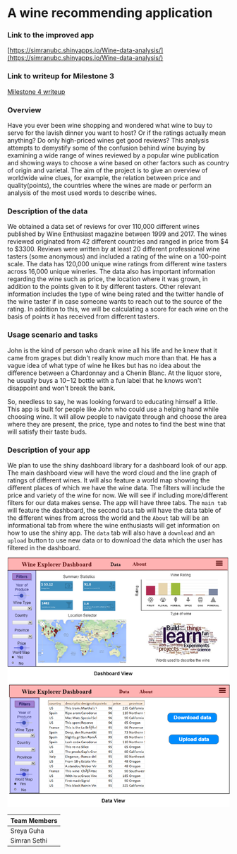 # A wine recommending application

### Link to the improved app

[https://simranubc.shinyapps.io/Wine-data-analysis/](https://simranubc.shinyapps.io/Wine-data-analysis/)

### Link to writeup for Milestone 3

[Milestone 4 writeup](https://github.com/UBC-MDS/DSCI-532-wine-data/blob/master/milestone4.md)

### Overview

Have you ever been wine shopping and wondered what wine to buy to serve for the lavish dinner you want to host? Or if the ratings actually mean anything? Do only high-priced wines get good reviews? This analysis attempts to demystify some of the confusion behind wine buying by examining a wide range of wines reviewed by a popular wine publication and showing ways to choose a wine based on other factors such as country of origin and varietal. The aim of the project is to give an overview of worldwide wine clues, for example, the relation between price and quality(points), the countries where the wines are made or perform an analysis of the most used words to describe wines.

### Description of the data

We obtained a data set of reviews for over 110,000 different wines published by Wine Enthusiast magazine between 1999 and 2017. The wines reviewed originated from 42 different countries and ranged in price from $4 to $3300. Reviews were written by at least 20 different professional wine tasters (some anonymous) and included a rating of the wine on a 100-point scale. The data has 120,000 unique wine ratings from different wine tasters across 16,000 unique wineries. The data also has important information regarding the wine such as price, the location where it was grown, in addition to the points given to it by different tasters. Other relevant information includes the type of wine being rated and the twitter handle of the wine taster if in case someone wants to reach out to the source of the rating. In addition to this, we will be calculating a score for each wine on the basis of points it has received from different tasters.

### Usage scenario and tasks

John is the kind of person who drank wine all his life and he knew that it came from grapes but didn't really know much more than that. He has a vague idea of what type of wine he likes but has no idea about the difference between a Chardonnay and a Chenin Blanc. At the liquor store, he usually buys a $10-$12 bottle with a fun label that he knows won't disappoint and won't break the bank.

So, needless to say, he was looking forward to educating himself a little. This app is built for people like John who could use a helping hand while choosing wine. It will allow people to navigate through and choose the area where they are present, the price, type and notes to find the best wine that will satisfy their taste buds.


### Description of your app

We plan to use the shiny dashboard library for a dashboard look of our app. The main dashboard view will have the word cloud and the line graph of ratings of different wines. It will also feature a world map showing the different places of which we have the wine data. The filters will include the price and variety of the wine for now. We will see if including more/different filters for our data makes sense. The app will have three tabs. The `main tab` will feature the dashboard, the second `Data` tab will have the data table of the different wines from across the world and the `About` tab will be an informational tab from where the wine enthusiasts will get information on how to use the shiny app. The `data` tab will also have a `download` and an `upload` button to use new data or to download the data which the user has filtered in the dashboard.

![](img/appv4.png)

| **Team Members** |
| -- |
| Sreya Guha |
| Simran Sethi |

